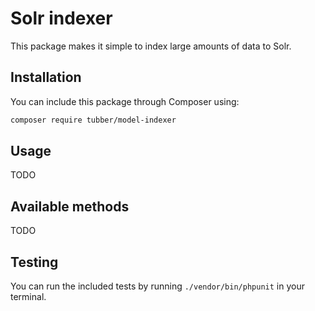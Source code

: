 # Solr indexer

This package makes it simple to index large amounts of data to Solr.

## Installation

You can include this package through Composer using:

```bash
composer require tubber/model-indexer
```

## Usage

TODO

## Available methods

TODO

## Testing

You can run the included tests by running ``./vendor/bin/phpunit`` in your terminal.